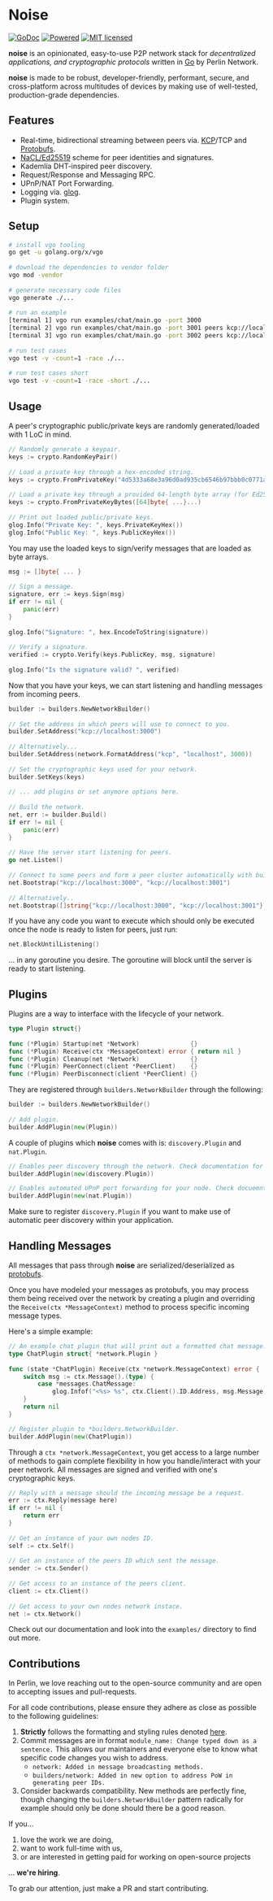 
# Noise  
  
[![GoDoc][1]][2] [![Powered][3]][4] [![MIT licensed][5]][6]  
  
[1]: https://godoc.org/github.com/perlin-network/noise?status.svg  
[2]: https://godoc.org/github.com/perlin-network/noise  
[3]: https://img.shields.io/badge/KCP-Powered-blue.svg  
[4]: https://github.com/skywind3000/kcp  
[5]: https://img.shields.io/badge/license-MIT-blue.svg  
[6]: LICENSE  
  
**noise** is an opinionated, easy-to-use P2P network stack for *decentralized applications, and cryptographic protocols* written in [Go](https://golang.org/) by Perlin Network.
  
**noise** is made to be robust, developer-friendly, performant, secure, and cross-platform across multitudes of devices by making use of well-tested, production-grade dependencies.
  
## Features  
  
- Real-time, bidirectional streaming between peers via. [KCP](https://github.com/xtaci/kcp-go)/TCP and [Protobufs](https://developers.google.com/protocol-buffers/).
- [NaCL/Ed25519](https://tweetnacl.cr.yp.to/) scheme for peer identities and signatures.
- Kademlia DHT-inspired peer discovery.  
- Request/Response and Messaging RPC.
- UPnP/NAT Port Forwarding.
- Logging via. [glog](https://github.com/golang/glog).
- Plugin system.  
  
## Setup  
  
```bash
# install vgo tooling  
go get -u golang.org/x/vgo  
  
# download the dependencies to vendor folder  
vgo mod -vendor  
  
# generate necessary code files  
vgo generate ./...  
  
# run an example  
[terminal 1] vgo run examples/chat/main.go -port 3000  
[terminal 2] vgo run examples/chat/main.go -port 3001 peers kcp://localhost:3000  
[terminal 3] vgo run examples/chat/main.go -port 3002 peers kcp://localhost:3000  
  
# run test cases  
vgo test -v -count=1 -race ./...  
  
# run test cases short  
vgo test -v -count=1 -race -short ./...  
```  
  
  
## Usage  
  
A peer's cryptographic public/private keys are randomly generated/loaded with 1 LoC in mind.  
  
```go  
// Randomly generate a keypair.  
keys := crypto.RandomKeyPair()  
  
// Load a private key through a hex-encoded string.  
keys := crypto.FromPrivateKey("4d5333a68e3a96d0ad935cb6546b97bbb0c0771acf76c868a897f65dad0b7933e1442970cce57b7a35e1803e0e8acceb04dc6abf8a73df52e808ab5d966113ac")  
  
// Load a private key through a provided 64-length byte array (for Ed25519 keypair).  
keys := crypto.FromPrivateKeyBytes([64]byte{ ...}...)  
  
// Print out loaded public/private keys.  
glog.Info("Private Key: ", keys.PrivateKeyHex())  
glog.Info("Public Key: ", keys.PublicKeyHex())  
```  
  
You may use the loaded keys to sign/verify messages that are loaded as byte arrays.  
  
```go  
msg := []byte{ ... }  
  
// Sign a message.  
signature, err := keys.Sign(msg)  
if err != nil {  
    panic(err)
}
  
glog.Info("Signature: ", hex.EncodeToString(signature))  
  
// Verify a signature.  
verified := crypto.Verify(keys.PublicKey, msg, signature)  
  
glog.Info("Is the signature valid? ", verified)  
```  
  
Now that you have your keys, we can start listening and handling messages from incoming peers.  
  
```go  
builder := builders.NewNetworkBuilder()  
  
// Set the address in which peers will use to connect to you.  
builder.SetAddress("kcp://localhost:3000")  
  
// Alternatively...  
builder.SetAddress(network.FormatAddress("kcp", "localhost", 3000))  
  
// Set the cryptographic keys used for your network.  
builder.SetKeys(keys)  
  
// ... add plugins or set anymore options here.  
  
// Build the network.  
net, err := builder.Build()  
if err != nil {  
    panic(err)
}
  
// Have the server start listening for peers.  
go net.Listen()  
  
// Connect to some peers and form a peer cluster automatically with built-in peer discovery.  
net.Bootstrap("kcp://localhost:3000", "kcp://localhost:3001")  
  
// Alternatively..  
net.Bootstrap([]string{"kcp://localhost:3000", "kcp://localhost:3001"}...)  
```  
  
If you have any code you want to execute which should only be executed once the node is ready to listen for peers, just run:  
  
```go  
net.BlockUntilListening()  
```  
  
... in any goroutine you desire. The goroutine will block until the server is ready to start listening.  
  
## Plugins  
  
Plugins are a way to interface with the lifecycle of your network.  
  
  
```go  
type Plugin struct{}  
  
func (*Plugin) Startup(net *Network)              {}  
func (*Plugin) Receive(ctx *MessageContext) error { return nil }  
func (*Plugin) Cleanup(net *Network)              {}  
func (*Plugin) PeerConnect(client *PeerClient)    {}  
func (*Plugin) PeerDisconnect(client *PeerClient) {}  
```  
  
They are registered through `builders.NetworkBuilder` through the following:  
  
```go
builder := builders.NewNetworkBuilder()  
  
// Add plugin.  
builder.AddPlugin(new(Plugin))  
```  
  
A couple of plugins which **noise** comes with is: `discovery.Plugin` and `nat.Plugin`.

```go
// Enables peer discovery through the network. Check documentation for more info.
builder.AddPlugin(new(discovery.Plugin))

// Enables automated UPnP port forwarding for your node. Check docuemntation for more info.
builder.AddPlugin(new(nat.Plugin))
```

Make sure to register `discovery.Plugin` if you want to make use of automatic peer discovery within your application.

## Handling Messages

All messages that pass through **noise** are serialized/deserialized as [protobufs](https://developers.google.com/protocol-buffers/).
  
Once you have modeled your messages as protobufs, you may process them being received over the network by creating a plugin and overriding the `Receive(ctx *MessageContext)` method to process specific incoming message types.

Here's a simple example:
  
```go  
// An example chat plugin that will print out a formatted chat message.  
type ChatPlugin struct{ *network.Plugin }  
  
func (state *ChatPlugin) Receive(ctx *network.MessageContext) error {  
    switch msg := ctx.Message().(type) {
        case *messages.ChatMessage:
            glog.Infof("<%s> %s", ctx.Client().ID.Address, msg.Message)
    }
    return nil
}

// Register plugin to *builders.NetworkBuilder.
builder.AddPlugin(new(ChatPlugin))
```  
  
Through a `ctx *network.MessageContext`, you get access to a large number of methods to gain complete flexibility in how you handle/interact with your peer network. All messages are signed and verified with one's cryptographic keys.
  
```go  
// Reply with a message should the incoming message be a request.  
err := ctx.Reply(message here)  
if err != nil {  
    return err
}
  
// Get an instance of your own nodes ID.  
self := ctx.Self()  
  
// Get an instance of the peers ID which sent the message.  
sender := ctx.Sender()  
  
// Get access to an instance of the peers client.  
client := ctx.Client()  
  
// Get access to your own nodes network instace.  
net := ctx.Network()  
```

Check out our documentation and look into the `examples/` directory to find out more.
  
## Contributions  
  
In Perlin, we love reaching out to the open-source community and are open to accepting issues and pull-requests.  
  
For all code contributions, please ensure they adhere as close as possible to the following guidelines:  
  
1. **Strictly** follows the formatting and styling rules denoted [here](https://github.com/golang/go/wiki/CodeReviewComments).
2. Commit messages are in format `module_name: Change typed down as a sentence.` This allows our maintainers and everyone else to know what specific code changes you wish to address.
    - `network: Added in message broadcasting methods.`
    - `builders/network: Added in new option to address PoW in generating peer IDs.`
3. Consider backwards compatibility. New methods are perfectly fine, though changing the `builders.NetworkBuilder` pattern radically for example should only be done should there be a good reason.
  
If you...

1. love the work we are doing,
2. want to work full-time with us,
3. or are interested in getting paid for working on open-source projects

... **we're hiring**.
  
To grab our attention, just make a PR and start contributing.